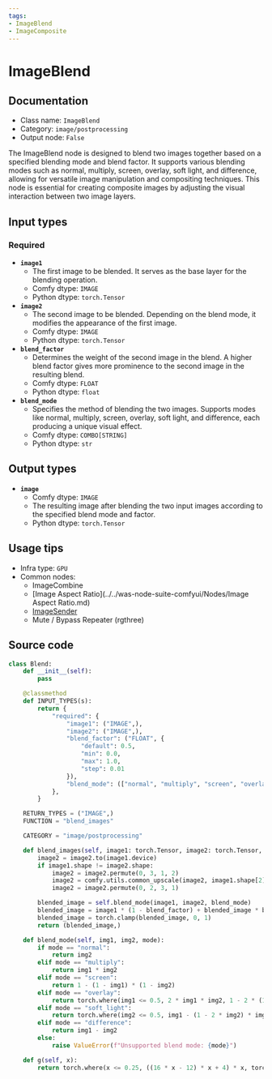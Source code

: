 ```yaml
---
tags:
- ImageBlend
- ImageComposite
---
```


# ImageBlend
## Documentation
- Class name: `ImageBlend`
- Category: `image/postprocessing`
- Output node: `False`

The ImageBlend node is designed to blend two images together based on a specified blending mode and blend factor. It supports various blending modes such as normal, multiply, screen, overlay, soft light, and difference, allowing for versatile image manipulation and compositing techniques. This node is essential for creating composite images by adjusting the visual interaction between two image layers.
## Input types
### Required
- **`image1`**
    - The first image to be blended. It serves as the base layer for the blending operation.
    - Comfy dtype: `IMAGE`
    - Python dtype: `torch.Tensor`
- **`image2`**
    - The second image to be blended. Depending on the blend mode, it modifies the appearance of the first image.
    - Comfy dtype: `IMAGE`
    - Python dtype: `torch.Tensor`
- **`blend_factor`**
    - Determines the weight of the second image in the blend. A higher blend factor gives more prominence to the second image in the resulting blend.
    - Comfy dtype: `FLOAT`
    - Python dtype: `float`
- **`blend_mode`**
    - Specifies the method of blending the two images. Supports modes like normal, multiply, screen, overlay, soft light, and difference, each producing a unique visual effect.
    - Comfy dtype: `COMBO[STRING]`
    - Python dtype: `str`
## Output types
- **`image`**
    - Comfy dtype: `IMAGE`
    - The resulting image after blending the two input images according to the specified blend mode and factor.
    - Python dtype: `torch.Tensor`
## Usage tips
- Infra type: `GPU`
- Common nodes:
    - ImageCombine
    - [Image Aspect Ratio](../../was-node-suite-comfyui/Nodes/Image Aspect Ratio.md)
    - [ImageSender](../../ComfyUI-Impact-Pack/Nodes/ImageSender.md)
    - Mute / Bypass Repeater (rgthree)



## Source code
```python
class Blend:
    def __init__(self):
        pass

    @classmethod
    def INPUT_TYPES(s):
        return {
            "required": {
                "image1": ("IMAGE",),
                "image2": ("IMAGE",),
                "blend_factor": ("FLOAT", {
                    "default": 0.5,
                    "min": 0.0,
                    "max": 1.0,
                    "step": 0.01
                }),
                "blend_mode": (["normal", "multiply", "screen", "overlay", "soft_light", "difference"],),
            },
        }

    RETURN_TYPES = ("IMAGE",)
    FUNCTION = "blend_images"

    CATEGORY = "image/postprocessing"

    def blend_images(self, image1: torch.Tensor, image2: torch.Tensor, blend_factor: float, blend_mode: str):
        image2 = image2.to(image1.device)
        if image1.shape != image2.shape:
            image2 = image2.permute(0, 3, 1, 2)
            image2 = comfy.utils.common_upscale(image2, image1.shape[2], image1.shape[1], upscale_method='bicubic', crop='center')
            image2 = image2.permute(0, 2, 3, 1)

        blended_image = self.blend_mode(image1, image2, blend_mode)
        blended_image = image1 * (1 - blend_factor) + blended_image * blend_factor
        blended_image = torch.clamp(blended_image, 0, 1)
        return (blended_image,)

    def blend_mode(self, img1, img2, mode):
        if mode == "normal":
            return img2
        elif mode == "multiply":
            return img1 * img2
        elif mode == "screen":
            return 1 - (1 - img1) * (1 - img2)
        elif mode == "overlay":
            return torch.where(img1 <= 0.5, 2 * img1 * img2, 1 - 2 * (1 - img1) * (1 - img2))
        elif mode == "soft_light":
            return torch.where(img2 <= 0.5, img1 - (1 - 2 * img2) * img1 * (1 - img1), img1 + (2 * img2 - 1) * (self.g(img1) - img1))
        elif mode == "difference":
            return img1 - img2
        else:
            raise ValueError(f"Unsupported blend mode: {mode}")

    def g(self, x):
        return torch.where(x <= 0.25, ((16 * x - 12) * x + 4) * x, torch.sqrt(x))

```
